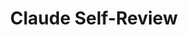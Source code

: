 ---
title: "Claude Self-Review"
content: |
    Claude Code reviewing its own pull requests be like
publishDate: 4 Jul 2025
publishTime: "8:44 AM"
tags: ["ai", "claude", "obama"]
color: "#3b82f6"
images: [
  { "url": "/assets/thoughts/obama.png", offset: "10%" },
]
---